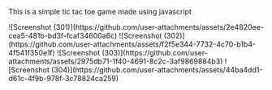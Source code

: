 <p>This is a simple tic tac toe game made using javascript</p>
![Screenshot (301)](https://github.com/user-attachments/assets/2e4820ee-cea5-481b-bd3f-fcaf34600a6c)
![Screenshot (302)](https://github.com/user-attachments/assets/f2f5e344-7732-4c70-b1b4-4f541f350e1f)
![Screenshot (303)](https://github.com/user-attachments/assets/2975db71-1f40-4691-8c2c-3af9869884b3)
![Screenshot (304)](https://github.com/user-attachments/assets/44ba4dd1-d61c-4f9b-978f-3c78824ca259)
